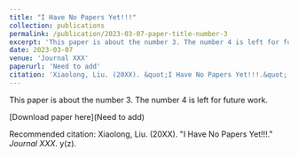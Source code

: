 ```yaml
---
title: "I Have No Papers Yet!!!"
collection: publications
permalink: /publication/2023-03-07-paper-title-number-3
excerpt: 'This paper is about the number 3. The number 4 is left for future work.'
date: 2023-03-07
venue: 'Journal XXX'
paperurl: 'Need to add'
citation: 'Xiaolong, Liu. (20XX). &quot;I Have No Papers Yet!!!.&quot; <i>Journal XXX</i>. y(z).'
---
```

This paper is about the number 3. The number 4 is left for future work.

[Download paper here](Need to add)

Recommended citation: Xiaolong, Liu. (20XX). &quot;I Have No Papers Yet!!!.&quot; <i>Journal XXX</i>. y(z).

